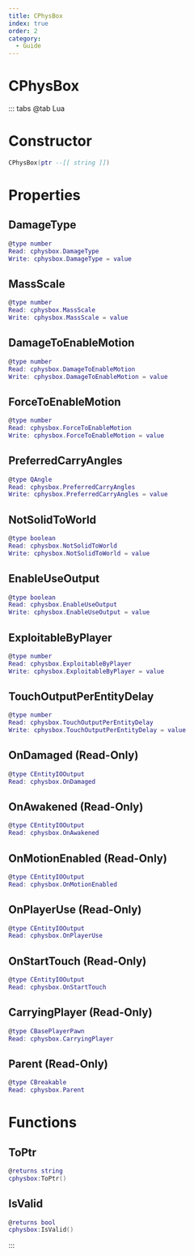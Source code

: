 ```yaml
---
title: CPhysBox
index: true
order: 2
category:
  - Guide
---
```


# CPhysBox

::: tabs
@tab Lua
# Constructor
```lua
CPhysBox(ptr --[[ string ]])
```
# Properties
## DamageType 
```lua
@type number
Read: cphysbox.DamageType
Write: cphysbox.DamageType = value
```
## MassScale 
```lua
@type number
Read: cphysbox.MassScale
Write: cphysbox.MassScale = value
```
## DamageToEnableMotion 
```lua
@type number
Read: cphysbox.DamageToEnableMotion
Write: cphysbox.DamageToEnableMotion = value
```
## ForceToEnableMotion 
```lua
@type number
Read: cphysbox.ForceToEnableMotion
Write: cphysbox.ForceToEnableMotion = value
```
## PreferredCarryAngles 
```lua
@type QAngle
Read: cphysbox.PreferredCarryAngles
Write: cphysbox.PreferredCarryAngles = value
```
## NotSolidToWorld 
```lua
@type boolean
Read: cphysbox.NotSolidToWorld
Write: cphysbox.NotSolidToWorld = value
```
## EnableUseOutput 
```lua
@type boolean
Read: cphysbox.EnableUseOutput
Write: cphysbox.EnableUseOutput = value
```
## ExploitableByPlayer 
```lua
@type number
Read: cphysbox.ExploitableByPlayer
Write: cphysbox.ExploitableByPlayer = value
```
## TouchOutputPerEntityDelay 
```lua
@type number
Read: cphysbox.TouchOutputPerEntityDelay
Write: cphysbox.TouchOutputPerEntityDelay = value
```
## OnDamaged (Read-Only)
```lua
@type CEntityIOOutput
Read: cphysbox.OnDamaged
```
## OnAwakened (Read-Only)
```lua
@type CEntityIOOutput
Read: cphysbox.OnAwakened
```
## OnMotionEnabled (Read-Only)
```lua
@type CEntityIOOutput
Read: cphysbox.OnMotionEnabled
```
## OnPlayerUse (Read-Only)
```lua
@type CEntityIOOutput
Read: cphysbox.OnPlayerUse
```
## OnStartTouch (Read-Only)
```lua
@type CEntityIOOutput
Read: cphysbox.OnStartTouch
```
## CarryingPlayer (Read-Only)
```lua
@type CBasePlayerPawn
Read: cphysbox.CarryingPlayer
```
## Parent (Read-Only)
```lua
@type CBreakable
Read: cphysbox.Parent
```
# Functions
## ToPtr
```lua
@returns string
cphysbox:ToPtr()
```
## IsValid
```lua
@returns bool
cphysbox:IsValid()
```

:::